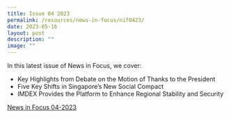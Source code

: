 ```yaml
---
title: Issue 04 2023
permalink: /resources/news-in-focus/nif0423/
date: 2023-05-16
layout: post
description: ""
image: ""
---
```

In this latest issue of News in Focus, we cover:
* Key Highlights from Debate on the Motion of Thanks to the President
* Five Key Shifts in Singapore’s New Social Compact
* IMDEX Provides the Platform to Enhance Regional Stability and Security

[News in Focus 04-2023](/files/news-in-focus/2023/news%20in%20focus%2004-23.pdf)